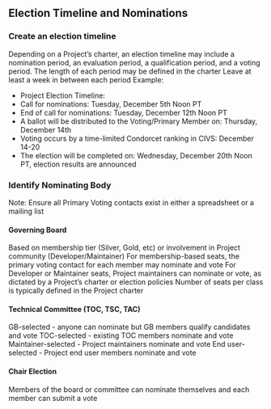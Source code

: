 ## Election Timeline and Nominations
### Create an election timeline
Depending on a Project’s charter, an election timeline may include a nomination period, an evaluation period, a qualification period, and a voting period.
The length of each period may be defined in the charter
Leave at least a week in between each period
Example: 
* Project Election Timeline:
* Call for nominations: Tuesday, December 5th Noon PT
* End of call for nominations: Tuesday, December 12th Noon PT
* A ballot will be distributed to the Voting/Primary Member on: Thursday, December 14th
* Voting occurs by a time-limited Condorcet ranking in CIVS: December 14-20
* The election will be completed on: Wednesday, December 20th Noon PT, election results are announced

### Identify Nominating Body
Note: Ensure all Primary Voting contacts exist in either a spreadsheet or a mailing list

#### Governing Board
Based on membership tier (Silver, Gold, etc) or involvement in Project community (Developer/Maintainer)
For membership-based seats, the primary voting contact for each member may nominate and vote
For Developer or Maintainer seats, Project maintainers can nominate or vote, as dictated by a Project’s charter or election policies
Number of seats per class is typically defined in the Project charter

#### Technical Committee (TOC, TSC, TAC)
GB-selected - anyone can nominate but GB members qualify candidates and vote
TOC-selected - existing TOC members nominate and vote
Maintainer-selected - Project maintainers nominate and vote
End user-selected - Project end user members nominate and vote

#### Chair Election
Members of the board or committee can nominate themselves and each member can submit a vote
